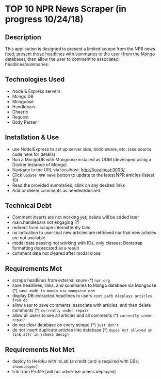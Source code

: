 # TOP 10 NPR News Scraper (in progress 10/24/18)

## Description
This application is designed to present a limited scrape from the NPR news feed, present those headlines with summaries to the user (from the Mongo database), then allow the user to comment to associated headlines/summaries.

## Technologies Used
- Node & Express servers
- Mongo DB
- Mongoose
- Handlebars
- Cheerio
- Request
- Body Parser

## Installation & Use
- use Node/Express to set up server side, middleware, etc. (see source code here for details)
- Run a MongoDB with Mongoose installed as ODM (developed using a Docker instance of Mongo)
- Navigate to the URL via localhost: <http://localhost:3000/>
- Click `Update NPR News` button to update to the latest NPR articles (latest 10)
- Read the provided summaries, clink on any desired links
- Add or delete comments as needed/desired

## Technical Debt
- Comment inserts are not working yet; delete will be added later
- main.handlebars not engaging (?)
- redirect from scrape intermittently fails
- no indication to user that new articles are retrieved nor that new articles are not available
- modal data passing not working with IDs, only classes; Bootstrap formatting deprecated as a result
- comment data not cleared after modal close

## Requirements Met
- scrape headlines from external soure (*) `npr.org`
- save headlines, links, and summaries to Mongo database via Mongoose (*) `save made to mongo via mongoose odm`
- display DB-extracted headlines to users `root path displays articles from db`
- allow user to save comments, associate with articles, and then delete comments (*) `currently under repair`
- allow all users to see all articles and all comments (*) `currently under repair `
- do not clear database on every scrape (*) `just don't`
- do not insert duplicate articles into database (*) `dupes not allowed on link attr in schema design`

## Requirements Not Met
- deploy to Heroku with mLab (a credit card is required with DBs; `showstopper`)
- link from Profile (will not advertise unless deployed)
